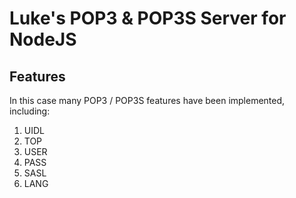 # Luke's POP3 & POP3S Server for NodeJS

## Features

In this case many POP3 / POP3S features have been implemented, including:

1. UIDL
1. TOP
1. USER
1. PASS
1. SASL
1. LANG
